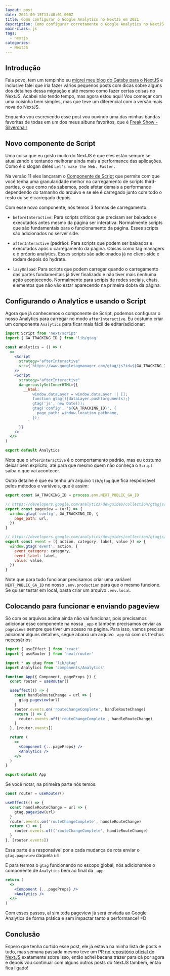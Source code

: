 ```yaml
---
layout: post
date: 2021-09-15T13:40:01.000Z
title: Como configurar o Google Analytics no NextJS em 2021
description: Como configurar corretamente o Google Analytics no NextJS com o next/Script
main-class: js
tags:
  - nextjs
categories:
  - NextJS
---
```

## Introdução

Fala povo, tem um tempinho eu [migrei meu blog do Gatsby para o NextJS](https://willianjusten.com.br/migrei-meu-blog-do-gatsby-para-o-nextjs) e inclusive falei que iria fazer vários pequenos posts com dicas sobre alguns dos detalhes dessa migração e até mesmo como fazer certas coisas no NextJS. Acabei não tendo tempo, mas agora estou aqui! Vou começar com uma coisinha bem simples, mas que teve um diferencial com a versão mais nova do NextJS.

Enquanto vou escrevendo esse post vou ouvindo uma das minhas bandas favoritas de todas em um dos meus albuns favoritos, que é [Freak Show - Silverchair](https://open.spotify.com/album/511p6iaCuK8Sr0BYdpcfkq?si=e9lY9trvQJyJ5fhhdAO8WQ&dl_branch=1)

## Novo componente de Script

Uma coisa que eu gosto muito do NextJS é que eles estão sempre se atualizando e tentando melhorar ainda mais a performance das aplicações. Como é o slogan deles `Let’s make the Web. Faster.`

Na versão 11 eles lançaram o [Componente de Script](https://nextjs.org/docs/basic-features/script) que permite com que você tenha uma granularidade melhor no carregamento de scripts third-parties, o que como nós sabemos, pode afetar demais a performance dependendo do tamanho do arquivo e se ele é carregado junto com todo o resto ou se é carregado depois.

Com esse novo componente, nós temos 3 formas de carregamento:

- `beforeInteractive`: Para scripts críticos que precisam ser baixados e executados antes mesmo da página ser interativa. Normalmente scripts que são fundamentais para o funcionamento da página. Esses scripts são adicionados no server side.

- `afterInteractive` (padrão): Para scripts que podem ser baixados e executados após o carregamento da página. Coisas como tag managers e o próprio analytics. Esses scripts são adicionados já no client-side e rodam depois do hydrate.

- `lazyOnload`: Para scripts que podem carregar quando o carregamento das partes fundamentais já tiver finalizado e não tiver mais nenhuma ação acontecendo. Normalmente para scripts de redes sociais, chats, elementos que não vão estar aparecendo na primeira dobra da página.

## Configurando o Analytics e usando o Script

Agora que já conhecemos o componente de Script, podemos configurar o nosso Analytics para carregar no modo `afterInteractive`. Eu costumo criar um componente `Analytics` para ficar mais fácil de editar/adicionar:

```jsx
import Script from 'next/script'
import { GA_TRACKING_ID } from 'lib/gtag'

const Analytics = () => (
  <>
    <Script
      strategy="afterInteractive"
      src={`https://www.googletagmanager.com/gtag/js?id=${GA_TRACKING_ID}`}
    />
    <Script
      strategy="afterInteractive"
      dangerouslySetInnerHTML={{
        __html: `
            window.dataLayer = window.dataLayer || [];
            function gtag(){dataLayer.push(arguments);}
            gtag('js', new Date());
            gtag('config', '${GA_TRACKING_ID}', {
              page_path: window.location.pathname,
            });
          `
      }}
    />
  </>
)

export default Analytics
```

Note que o `afterInteractive` é o comportamento padrão, mas eu costumo deixar bem explícito, até para que mesmo quem não conheça o `Script` saiba o que vai acontecer.

Outro detalhe é que eu tenho um arquivo `lib/gtag` que fica responsável pelos métodos e variáveis, que é assim:

```jsx
export const GA_TRACKING_ID = process.env.NEXT_PUBLIC_GA_ID

// https://developers.google.com/analytics/devguides/collection/gtagjs/pages
export const pageview = (url) => {
  window.gtag('config', GA_TRACKING_ID, {
    page_path: url,
  })
}

// https://developers.google.com/analytics/devguides/collection/gtagjs/events
export const event = ({ action, category, label, value }) => {
  window.gtag('event', action, {
    event_category: category,
    event_label: label,
    value: value,
  })
}
``` 

Note que para tudo funcionar precisamos criar uma variável `NEXT_PUBLIC_GA_ID` no nosso `.env.production` para que o mesmo funcione. Se quiser testar em local, basta criar um arquivo `.env.local`.

## Colocando para funcionar e enviando pageview

Só com os arquivos acima ainda não vai funcionar, pois precisamos adicionar esse componente na nossa `_app` e também precisamos enviar as `pageviews` sempre que tiver um acesso na página. Para isso, vamos precisar adicionar alguns detalhes, segue abaixo um arquivo `_app` só com os trechos necessários:

```jsx
import { useEffect } from 'react'
import { useRouter } from 'next/router'

import * as gtag from 'lib/gtag'
import Analytics from 'components/Analytics'

function App({ Component, pageProps }) {
  const router = useRouter()

  useEffect(() => {
    const handleRouteChange = url => {
      gtag.pageview(url)
    }
    router.events.on('routeChangeComplete', handleRouteChange)
    return () => {
      router.events.off('routeChangeComplete', handleRouteChange)
    }
  }, [router.events])

  return (
    <>
      <Component {...pageProps} />
      <Analytics />
    </>
  )
}

export default App

```

Se você notar, na primeira parte nós temos:

```jsx
const router = useRouter()

useEffect(() => {
  const handleRouteChange = url => {
    gtag.pageview(url)
  }
  router.events.on('routeChangeComplete', handleRouteChange)
  return () => {
    router.events.off('routeChangeComplete', handleRouteChange)
  }
}, [router.events])
```

Essa parte é a responsável por a cada mudança de rota enviar o `gtag.pageview` daquela url.

E para termos o `gtag` funcionando no escopo global, nós adicionamos o componente de `Analytics` bem ao final da `_app`:

```jsx
return (
  <>
    <Component {...pageProps} />
    <Analytics />
  </>
)
```

Com esses passos, aí sim toda pageview já será enviada ao Google Analytics de forma prática e sem impactar tanto a performance! =D

## Conclusão

Espero que tenha curtido esse post, ele já estava na minha lista de posts e tudo, mas semana passada mesmo teve um PR [no repositório oficial do NextJS](https://github.com/vercel/next.js/pull/27674) exatamente sobre isso, então achei bacana trazer para cá por agora e depois vou continuar com alguns outros posts do NextJS também, então fica ligado!